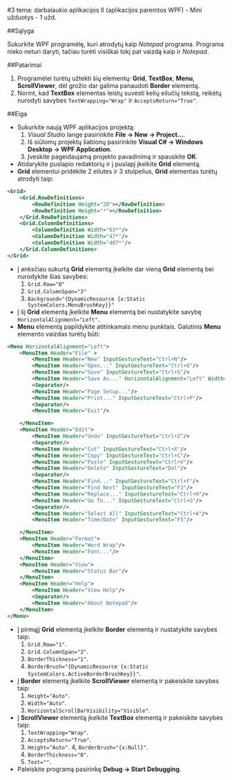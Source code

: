 ﻿#3 tema: darbalaukio aplikacijos II (aplikacijos paremtos WPF) - Mini užduotys - 1 užd.

##Sąlyga

Sukurkite WPF programėlę, kuri atrodytų kaip *Notepad* programa. Programa nieko neturi daryti, tačiau turėti visiškai tokį pat vaizdą kaip ir *Notepad*.

##Patarimai

1. Programėlei turėtų užtekti šių elementų: **Grid**, **TextBox**, **Menu**, **ScrollViewer**, dėl grožio dar galima panaudoti **Border** elementą.
2. Norint, kad **TextBox** elementas leistų suvesti kelių eilučių tekstą, reikėtų nurodyti savybes `TextWrapping="Wrap"` ir `AcceptsReturn="True"`.

##Eiga

- Sukurkite naują WPF aplikacijos projektą:
  1. *Visual Studio* lange pasirinkite **File -> New -> Project...**.
  2. Iš siūlomų projektų šablonų pasirinkite **Visual C# -> Windows Desktop -> WPF Application**.
  3. Įveskite pageidaujamą projekto pavadinimą ir spauskite **OK**.
- Atidarykite puslapio redaktorių ir į puslapį įkelkite **Grid** elementą.
- **Grid** elementui pridėkite 2 eilutes ir 3 stulpelius, **Grid** elementas turėtų atrodyti taip:
```xml
<Grid>
    <Grid.RowDefinitions>
        <RowDefinition Height="20"></RowDefinition>
        <RowDefinition Height="*"></RowDefinition>
    </Grid.RowDefinitions>
    <Grid.ColumnDefinitions>
        <ColumnDefinition Width="63*"/>
        <ColumnDefinition Width="47*"/>
        <ColumnDefinition Width="407*"/>
    </Grid.ColumnDefinitions>
</Grid>
```
- Į anksčiau sukurtą **Grid** elementą įkelkite dar vieną **Grid** elementą bei nurodykite šias savybes:
  1. `Grid.Row="0"`
  2. `Grid.ColumnSpan="3"`
  3. `Background="{DynamicResource {x:Static SystemColors.MenuBrushKey}}"`
- Į šį **Grid** elementą įkelkite **Menu** elementą bei nustatykite savybę `HorizontalAlignment="Left"`.
- **Menu** elementą papildykite atitinkamais menu punktais. Galutinis **Menu** elemento vaizdas turėtų būti:
```xml
<Menu HorizontalAlignment="Left">
    <MenuItem Header="File" >
        <MenuItem Header="New" InputGestureText="Ctrl+N"/>
        <MenuItem Header="Open..." InputGestureText="Ctrl+O"/>
        <MenuItem Header="Save" InputGestureText="Ctrl+S"/>
        <MenuItem Header="Save As..." HorizontalAlignment="Left" Width="140"/>
        <Separator/>
        <MenuItem Header="Page Setup..."/>
        <MenuItem Header="Print..." InputGestureText="Ctrl+P"/>
        <Separator/>
        <MenuItem Header="Exit"/>

    </MenuItem>
    <MenuItem Header="Edit">
        <MenuItem Header="Undo" InputGestureText="Ctrl+Z"/>
        <Separator/>
        <MenuItem Header="Cut" InputGestureText="Ctrl+X"/>
        <MenuItem Header="Copy" InputGestureText="Ctrl+C"/>
        <MenuItem Header="Paste" InputGestureText="Ctrl+V"/>
        <MenuItem Header="Delete" InputGestureText="Del"/>
        <Separator/>
        <MenuItem Header="Find..." InputGestureText="Ctrl+F"/>
        <MenuItem Header="Find Next" InputGestureText="F3"/>
        <MenuItem Header="Replace..." InputGestureText="Ctrl+H"/>
        <MenuItem Header="Go To..." InputGestureText="Ctrl+G"/>
        <Separator/>
        <MenuItem Header="Select All" InputGestureText="Ctrl+A"/>
        <MenuItem Header="Time/Date" InputGestureText="F5"/>

    </MenuItem>
    <MenuItem Header="Format">
        <MenuItem Header="Word Wrap"/>
        <MenuItem Header="Font..."/>
    </MenuItem>
    <MenuItem Header="View">
        <MenuItem Header="Status Bar"/>
    </MenuItem>
    <MenuItem Header="Help">
        <MenuItem Header="View Help"/>
        <Separator/>
        <MenuItem Header="About Notepad"/>
    </MenuItem>
</Menu>
```
- Į pirmąjį **Grid** elementą įkelkite **Border** elementą ir nustatykite savybes taip:
  1. `Grid.Row="1"`.
  2. `Grid.ColumnSpan="3"`.
  3. `BorderThickness="1"`.
  4. `BorderBrush="{DynamicResource {x:Static SystemColors.ActiveBorderBrushKey}}"`.
- Į **Border** elementą įkelkite **ScrollViewer** elementą ir pakeiskite savybes taip:
  1. `Height="Auto"`.
  2. `Width="Auto"`.
  3. `HorizontalScrollBarVisibility="Visible"`.
- Į **ScrollViewer** elementą įkelkite **TextBox** elementą ir pakeiskite savybes taip:
  1. `TextWrapping="Wrap"`.
  2. `AcceptsReturn="True"`.
  3. `Height="Auto"`.
  4, `BorderBrush="{x:Null}"`.
  5. `BorderThickness="0"`.
  6. `Text=""`.      
- Paleiskite programą pasirinkę **Debug -> Start Debugging**.